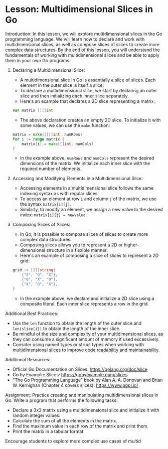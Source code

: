 # Lesson: Multidimensional Slices in Go

Introduction:
In this lesson, we will explore multidimensional slices in the Go programming language. We will learn how to declare and work with multidimensional slices, as well as compose slices of slices to create more complex data structures. By the end of this lesson, you will understand the fundamentals of working with multidimensional slices and be able to apply them in your own Go programs.

1. Declaring a Multidimensional Slice:
   - A multidimensional slice in Go is essentially a slice of slices. Each element in the outer slice is itself a slice.
   - To declare a multidimensional slice, we start by declaring an outer slice and then initializing each inner slice separately.
   - Here's an example that declares a 2D slice representing a matrix:

   ```go
   var matrix [][]int
   ```

   - The above declaration creates an empty 2D slice. To initialize it with some values, we can use the `make` function:

   ```go
   matrix = make([][]int, numRows)
   for i := range matrix {
       matrix[i] = make([]int, numCols)
   }
   ```

   - In the example above, `numRows` and `numCols` represent the desired dimensions of the matrix. We initialize each inner slice with the required number of elements.

2. Accessing and Modifying Elements in a Multidimensional Slice:
   - Accessing elements in a multidimensional slice follows the same indexing syntax as with regular slices.
   - To access an element at row `i` and column `j` of the matrix, we use the syntax `matrix[i][j]`.
   - Similarly, to modify an element, we assign a new value to the desired index: `matrix[i][j] = newValue`.

3. Composing Slices of Slices:
   - In Go, it is possible to compose slices of slices to create more complex data structures.
   - Composing slices allows you to represent a 2D or higher-dimensional structure in a flexible manner.
   - Here's an example of composing a slice of slices to represent a 2D grid:

   ```go
   grid := [][]string{
       {"X", "O", "X"},
       {"O", "X", "O"},
       {"X", "O", "X"},
   }
   ```

   - In the example above, we declare and initialize a 2D slice using a composite literal. Each inner slice represents a row in the grid.

Additional Best Practices:
- Use the `len` function to obtain the length of the outer slice and `len(slice[i])` to obtain the length of the inner slice.
- Be mindful of the size and complexity of your multidimensional slices, as they can consume a significant amount of memory if used excessively.
- Consider using named types or struct types when working with multidimensional slices to improve code readability and maintainability.

Additional Resources:
- Official Go Documentation on Slices: https://golang.org/doc/slice
- Go by Example: Slices: https://gobyexample.com/slices
- "The Go Programming Language" book by Alan A. A. Donovan and Brian W. Kernighan (Chapter 4 covers slices): https://www.gopl.io/

Assignment:
Practice creating and manipulating multidimensional slices in Go. Write a program that performs the following tasks:
- Declare a 3x3 matrix using a multidimensional slice and initialize it with random integer values.
- Calculate the sum of all the elements in the matrix.
- Find the maximum value in each row of the matrix and print them.
- Print the matrix in a tabular format.

Encourage students to explore more complex use cases of multid
